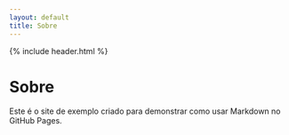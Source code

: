 ```yaml
---
layout: default
title: Sobre
---
```


{% include header.html %}

# Sobre

Este é o site de exemplo criado para demonstrar como usar Markdown no GitHub Pages.

